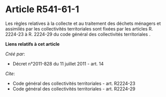 # Article R541-61-1

Les règles relatives à la collecte et au traitement des déchets ménagers et assimilés par les collectivités territoriales
sont fixées par les articles R. 2224-23 à R. 2224-29 du code général des collectivités territoriales .

**Liens relatifs à cet article**

_Créé par_:

  - Décret n°2011-828 du 11 juillet 2011 - art. 14

_Cite_:

  - Code général des collectivités territoriales - art. R2224-23
  - Code général des collectivités territoriales - art. R2224-29
